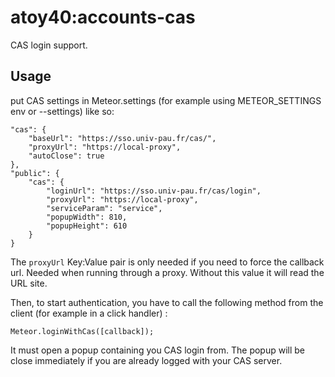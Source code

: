 atoy40:accounts-cas
===================

CAS login support.

## Usage

put CAS settings in Meteor.settings (for example using METEOR_SETTINGS env or --settings) like so:

```
"cas": {
	"baseUrl": "https://sso.univ-pau.fr/cas/",
    "proxyUrl": "https://local-proxy",
 	"autoClose": true
},
"public": {
	"cas": {
		"loginUrl": "https://sso.univ-pau.fr/cas/login",
        "proxyUrl": "https://local-proxy",
		"serviceParam": "service",
		"popupWidth": 810,
		"popupHeight": 610
	}
}
```

The ```proxyUrl``` Key:Value pair is only needed if you need to force the callback url. Needed when running through a proxy. Without this value it will read the URL site.

Then, to start authentication, you have to call the following method from the client (for example in a click handler) :

```
Meteor.loginWithCas([callback]);
```

It must open a popup containing you CAS login from. The popup will be close immediately if you are already logged with your CAS server.
